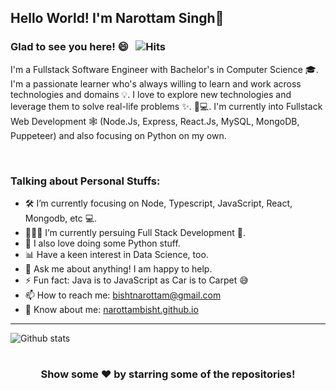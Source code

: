 ## Hello World! I'm Narottam Singh🕺


### Glad to see you here! 😄 &nbsp; ![Hits](https://hitcounter.pythonanywhere.com/count/tag.svg?url=https%3A%2F%2Fgithub.com%2Fnarottambisht%2Fhit-counter)

I'm a Fullstack Software Engineer with Bachelor's in Computer Science 🎓. I'm a passionate learner who's always willing to learn and work across technologies and domains 💡. I love to explore new technologies and leverage them to solve real-life problems ✨. 🏻‍💻. I'm currently into Fullstack Web Development 🕸️ (Node.Js, Express, React.Js, MySQL, MongoDB, Puppeteer) and also focusing on Python on my own.

<br />

### Talking about Personal Stuffs:

- 🛠 I’m currently focusing on Node, Typescript, JavaScript, React, Mongodb, etc 💻.
- 👨🏻‍💻 I’m currently persuing Full Stack Development 🚀.
- 🎨 I also love doing some Python stuff.
- 📊 Have a keen interest in Data Science, too.
- 💬 Ask me about anything! I am happy to help.
- ⚡ Fun fact: Java is to JavaScript as Car is to Carpet 😅
- 📫 How to reach me: bishtnarottam@gmail.com
- 🔭 Know about me: [narottambisht.github.io](narottambisht.github.io)

---

![Github stats](https://github-readme-stats.vercel.app/api?username=narottambisht&show_icons=true&hide_border=true)

#

<div align="center">

### Show some ❤️ by starring some of the repositories!

</div>



<!--
**narottambisht/narottambisht** is a ✨ _special_ ✨ repository because its `README.md` (this file) appears on your GitHub profile.

Here are some ideas to get you started:

- 🔭 I’m currently working on ...
- 🌱 I’m currently learning ...
- 👯 I’m looking to collaborate on ...
- 🤔 I’m looking for help with ... 
- 💬 Ask me about ...
- 📫 How to reach me: ...
- 😄 Pronouns: ...
- ⚡ Fun fact: ...
-->
